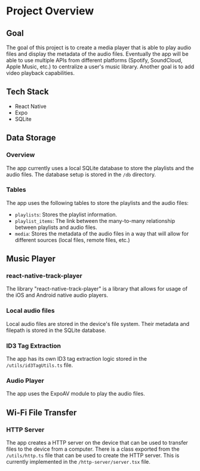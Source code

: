 # Project Overview

## Goal

The goal of this project is to create a media player that is able to play audio files and display the metadata of the audio files. Eventually the app will be able to use multiple APIs from different platforms (Spotify, SoundCloud, Apple Music, etc.) to centralize a user's music library. Another goal is to add video playback capabilities.

## Tech Stack

- React Native
- Expo
- SQLite

## Data Storage

### Overview

The app currently uses a local SQLite database to store the playlists and the audio files.
The database setup is stored in the `/db` directory.

### Tables

The app uses the following tables to store the playlists and the audio files:

- `playlists`: Stores the playlist information.
- `playlist_items`: The link between the many-to-many relationship between playlists and audio files.
- `media`: Stores the metadata of the audio files in a way that will allow for different sources (local files, remote files, etc.)

## Music Player

### react-native-track-player

The library "react-native-track-player" is a library that allows for usage of the iOS and Android native audio players.

### Local audio files

Local audio files are stored in the device's file system. Their metadata and filepath is stored in the SQLite database.

### ID3 Tag Extraction

The app has its own ID3 tag extraction logic stored in the `/utils/id3TagUtils.ts` file.

### Audio Player

The app uses the ExpoAV module to play the audio files.

## Wi-Fi File Transfer

### HTTP Server

The app creates a HTTP server on the device that can be used to transfer files to the device from a computer.
There is a class exported from the `/utils/http.ts` file that can be used to create the HTTP server. This is currently implemented in the `/http-server/server.tsx` file.